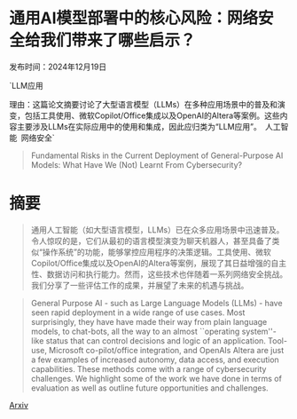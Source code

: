 # 通用AI模型部署中的核心风险：网络安全给我们带来了哪些启示？

发布时间：2024年12月19日

`LLM应用

理由：这篇论文摘要讨论了大型语言模型（LLMs）在多种应用场景中的普及和演变，包括工具使用、微软Copilot/Office集成以及OpenAI的Altera等案例。这些内容主要涉及LLMs在实际应用中的使用和集成，因此应归类为“LLM应用”。` `人工智能` `网络安全`

> Fundamental Risks in the Current Deployment of General-Purpose AI Models: What Have We (Not) Learnt From Cybersecurity?

# 摘要

> 通用人工智能（如大型语言模型，LLMs）已在众多应用场景中迅速普及。令人惊叹的是，它们从最初的语言模型演变为聊天机器人，甚至具备了类似“操作系统”的功能，能够掌控应用程序的决策逻辑。工具使用、微软Copilot/Office集成以及OpenAI的Altera等案例，展现了其日益增强的自主性、数据访问和执行能力。然而，这些技术也伴随着一系列网络安全挑战。我们分享了一些评估工作的成果，并展望了未来的机遇与挑战。

> General Purpose AI - such as Large Language Models (LLMs) - have seen rapid deployment in a wide range of use cases. Most surprisingly, they have have made their way from plain language models, to chat-bots, all the way to an almost ``operating system''-like status that can control decisions and logic of an application. Tool-use, Microsoft co-pilot/office integration, and OpenAIs Altera are just a few examples of increased autonomy, data access, and execution capabilities. These methods come with a range of cybersecurity challenges. We highlight some of the work we have done in terms of evaluation as well as outline future opportunities and challenges.

[Arxiv](https://arxiv.org/abs/2501.01435)